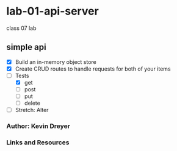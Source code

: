 # lab-01-api-server
class 07 lab

## simple api

- [x] Build an in-memory object store
- [x] Create CRUD routes to handle requests for both of your items
- [ ] Tests
    - [x] get
    - [ ] post
    - [ ] put
    - [ ] delete
- [ ] Stretch: Alter 

### Author: Kevin Dreyer

### Links and Resources